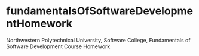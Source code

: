 # fundamentalsOfSoftwareDevelopmentHomework
Northwestern Polytechnical University, Software College, Fundamentals of Software Development Course Homework
